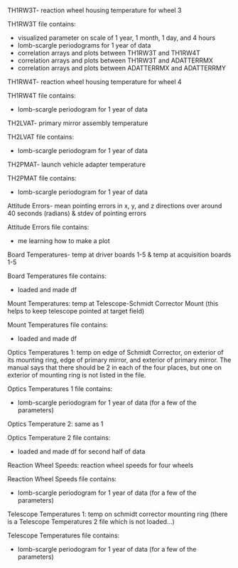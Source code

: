 TH1RW3T- reaction wheel housing temperature for wheel 3

TH1RW3T file contains:
- visualized parameter on scale of 1 year, 1 month, 1 day, and 4 hours
- lomb-scargle periodograms for 1 year of data
- correlation arrays and plots between TH1RW3T and TH1RW4T
- correlation arrays and plots between TH1RW3T and ADATTERRMX
- correlation arrays and plots between ADATTERRMX and ADATTERRMY

TH1RW4T- reaction wheel housing temperature for wheel 4

TH1RW4T file contains:
- lomb-scargle periodogram for 1 year of data

TH2LVAT- primary mirror assembly temperature

TH2LVAT file contains:
- lomb-scargle periodogram for 1 year of data

TH2PMAT- launch vehicle adapter temperature

TH2PMAT file contains:
- lomb-scargle periodogram for 1 year of data

Attitude Errors- mean pointing errors in x, y, and z directions over around 40 seconds (radians) & stdev of pointing errors

Attitude Errors file contains:
- me learning how to make a plot

Board Temperatures- temp at driver boards 1-5 & temp at acquisition boards 1-5

Board Temperatures file contains:
- loaded and made df

Mount Temperatures: temp at Telescope-Schmidt Corrector Mount (this helps to keep telescope pointed at target field)

Mount Temperatures file contains:
- loaded and made df

Optics Temperatures 1: temp on edge of Schmidt Corrector, on exterior of its mounting ring, edge of primary mirror, and exterior of primary mirror. The manual says that there should be 2 in each of the four places, but one on exterior of mounting ring is not listed in the file.

Optics Temperatures 1 file contains:
- lomb-scargle periodogram for 1 year of data (for a few of the parameters)

Optics Temperature 2: same as 1

Optics Temperature 2 file contains:
- loaded and made df for second half of data

Reaction Wheel Speeds: reaction wheel speeds for four wheels

Reaction Wheel Speeds file contains:
- lomb-scargle periodogram for 1 year of data (for a few of the parameters)

Telescope Temperatures 1: temp on schmidt corrector mounting ring (there is a Telescope Temperatures 2 file which is not loaded...)

Telescope Temperatures file contains:
- lomb-scargle periodogram for 1 year of data (for a few of the parameters)
